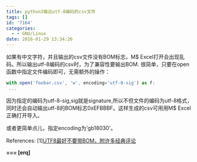```yaml
---
title: python3输出utf-8编码的csv文件
tags: []
id: '7164'
categories:
  - - GNU/Linux
date: 2016-01-29 13:34:26
---
```



<!-- more -->
如果有中文字符，并且输出的csv文件没有BOM标志，M$ Excel打开会出现乱码。所以输出utf-8编码的csv时，为了兼容性要输出BOM.
很简单，只要在open函数中指定文件编码即可，无需额外的操作：
```js
with open('foobar.csv', 'w', encoding='utf-8-sig') as f:
 ...
```

因为指定的编码为utf-8-sig,sig就是signature,所以不但文件的编码为utf-8格式，同时还会自动输出utf-8的BOM标志0xEFBBBF。这样生成的csv可用用M$ Excel正确打开导入。

或者更简单点儿，指定encoding为'gb18030'。

References:
\[1\][UTF8最好不要带BOM，附许多经典评论](http://www.cnblogs.com/findumars/p/3620078.html)

**\===
\[erq\]**